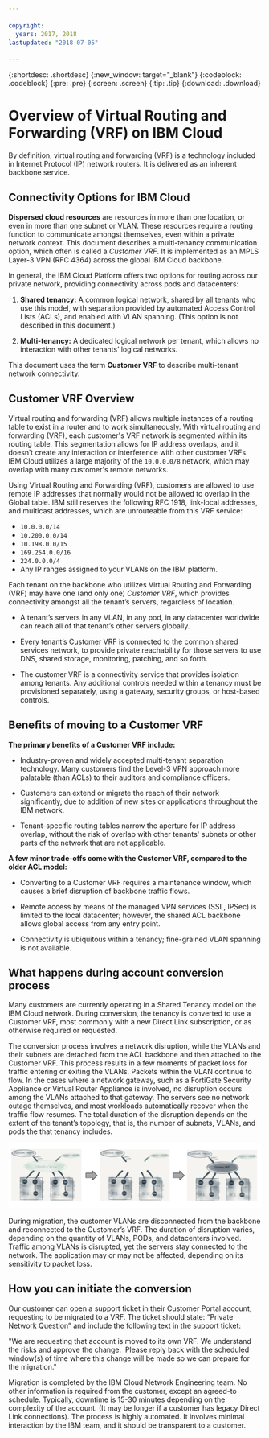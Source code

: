 ```yaml
---

copyright:
  years: 2017, 2018
lastupdated: "2018-07-05"

---
```


{:shortdesc: .shortdesc}
{:new_window: target="_blank"}
{:codeblock: .codeblock}
{:pre: .pre}
{:screen: .screen}
{:tip: .tip}
{:download: .download}

# Overview of Virtual Routing and Forwarding (VRF) on IBM Cloud

By definition, virtual routing and forwarding (VRF) is a technology included in Internet Protocol (IP) network routers. It is delivered as an inherent backbone service.

## Connectivity Options for IBM Cloud

**Dispersed cloud resources** are resources in more than one location, or even in more than one subnet or VLAN. These resources require a routing function to communicate amongst themselves, even within a private network context. This document describes a multi-tenancy communication option, which often is called a _Customer VRF_. It is implemented as an MPLS Layer-3 VPN (RFC 4364) across the global IBM Cloud backbone.

In general, the IBM Cloud Platform offers two options for routing across our private network, providing connectivity across pods and datacenters: 

1. **Shared tenancy:** A common logical network, shared by all tenants who use this model, with separation provided by automated Access Control Lists (ACLs), and enabled with VLAN spanning. (This option is not described in this document.)

2. **Multi-tenancy:** A dedicated logical network per tenant, which allows no interaction with other tenants’ logical networks.  

This document uses the term **Customer VRF** to describe multi-tenant network connectivity.

## Customer VRF Overview

Virtual routing and forwarding (VRF) allows multiple instances of a routing table to exist in a router and to work simultaneously. With virtual routing and forwarding (VRF), each customer's VRF network is segmented within its routing table. This segmentation allows for IP address overlaps, and it doesn’t create any interaction or interference with other customer VRFs. IBM Cloud utilizes a large majority of the `10.0.0.0/8` network, which may overlap with many customer's remote networks. 

Using Virtual Routing and Forwarding (VRF), customers are allowed to use remote IP addresses that normally would not be allowed to overlap in the Global table. IBM still reserves the following RFC 1918, link-local addresses, and multicast addresses, which are unrouteable from this VRF service:

* `10.0.0.0/14` 
* `10.200.0.0/14` 
* `10.198.0.0/15` 
* `169.254.0.0/16` 
* `224.0.0.0/4` 
* Any IP ranges assigned to your VLANs on the IBM platform.

Each tenant on the backbone who utilizes Virtual Routing and Forwarding (VRF) may have one (and only one) _Customer VRF_, which provides connectivity amongst all the tenant’s servers, regardless of location.  

* A tenant’s servers in any VLAN, in any pod, in any datacenter worldwide can reach all of that tenant’s other servers globally. 

* Every tenant’s Customer VRF is connected to the common shared services network, to provide private reachability for those servers to use DNS, shared storage, monitoring, patching, and so forth.

* The customer VRF is a connectivity service that provides isolation among tenants. Any additional controls needed within a tenancy must be provisioned separately, using a gateway, security groups, or host-based controls.

## Benefits of moving to a Customer VRF

**The primary benefits of a Customer VRF include:**

* Industry-proven and widely accepted multi-tenant separation technology. Many customers find the Level-3 VPN approach more palatable (than ACLs) to their auditors and compliance officers.   

* Customers can extend or migrate the reach of their network significantly, due to addition of new sites or applications throughout the IBM network. 

* Tenant-specific routing tables narrow the aperture for IP address overlap, without the risk of overlap with other tenants' subnets or other parts of the network that are not applicable. 

**A few minor trade-offs come with the Customer VRF, compared to the older ACL model:**  

* Converting to a Customer VRF requires a maintenance window, which causes a brief disruption of backbone traffic flows.

* Remote access by means of the managed VPN services (SSL, IPSec) is limited to the local datacenter; however, the shared ACL backbone allows global access from any entry point.

* Connectivity is ubiquitous within a tenancy; fine-grained VLAN spanning is not available.

## What happens during account conversion process

Many customers are currently operating in a Shared Tenancy model on the IBM Cloud network. During conversion, the tenancy is converted to use a Customer VRF, most commonly with a new Direct Link subscription, or as otherwise required or requested.  

The conversion process involves a network disruption, while the VLANs and their subnets are detached from the ACL backbone and then attached to the Customer VRF. This process results in a few moments of packet loss for traffic entering or exiting the VLANs. Packets within the VLAN continue to flow. In the cases where a network gateway, such as a FortiGate Security Appliance or Virtual Router Appliance is involved, no disruption occurs among the VLANs attached to that gateway. The servers see no network outage themselves, and most workloads automatically recover when the traffic flow resumes. The total duration of the disruption depends on the extent of the tenant’s topology, that is, the number of subnets, VLANs, and pods the that tenancy includes.

![The conversion process](/images/vrf-on-ibm-cloud.png)

During migration, the customer VLANs are disconnected from the backbone and reconnected to the Customer’s VRF.  The duration of disruption varies, depending on the quantity of VLANs, PODs, and datacenters involved. Traffic among VLANs is disrupted, yet the servers stay connected to the network. The application may or may not be affected, depending on its sensitivity to packet loss.

## How you can initiate the conversion

Our customer can open a support ticket in their Customer Portal account, requesting to be migrated to a VRF. The ticket should state: “Private Network Question” and include the following text in the support ticket: 

"We are requesting that account <account number> is moved to its own VRF. We understand the risks and approve the change.  Please reply back with the scheduled window(s) of time where this change will be made so we can prepare for the migration." 

Migration is completed by the IBM Cloud Network Engineering team. No other information is required from the customer, except  an agreed-to schedule. Typically, downtime is 15-30 minutes depending on the complexity of the account. (It may be longer if a customer has legacy Direct Link connections). The process is highly automated. It involves minimal interaction by the IBM team, and it should be transparent to a customer.
